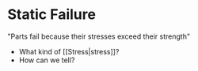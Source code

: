 # Static Failure
"Parts fail because their stresses exceed their strength"

- What kind of [[Stress|stress]]?
- How can we tell?